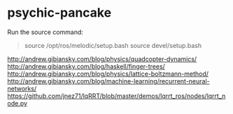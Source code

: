 # psychic-pancake

Run the source command:
>source /opt/ros/melodic/setup.bash
>source devel/setup.bash

http://andrew.gibiansky.com/blog/physics/quadcopter-dynamics/
http://andrew.gibiansky.com/blog/haskell/finger-trees/
http://andrew.gibiansky.com/blog/physics/lattice-boltzmann-method/
http://andrew.gibiansky.com/blog/machine-learning/recurrent-neural-networks/
https://github.com/jnez71/lqRRT/blob/master/demos/lqrrt_ros/nodes/lqrrt_node.py
